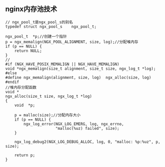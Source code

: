 
## nginx内存池技术
    
    // ngx_pool_t是ngx_pool_s的别名
    typedef struct ngx_pool_s    ngx_pool_t;
    
    ngx_pool_t  *p;//创建一个指针
    p = ngx_memalign(NGX_POOL_ALIGNMENT, size, log);//分配堆内存
    if (p == NULL) {
        return NULL;
    }
    //
    #if (NGX_HAVE_POSIX_MEMALIGN || NGX_HAVE_MEMALIGN)
    void *ngx_memalign(size_t alignment, size_t size, ngx_log_t *log);
    #else
    #define ngx_memalign(alignment, size, log)  ngx_alloc(size, log)
    #endif
    //堆内存分配函数
    void *
    ngx_alloc(size_t size, ngx_log_t *log)
    {
        void  *p;
    
        p = malloc(size);//分配内存大小
        if (p == NULL) {
            ngx_log_error(NGX_LOG_EMERG, log, ngx_errno,
                          "malloc(%uz) failed", size);
        }
    
        ngx_log_debug2(NGX_LOG_DEBUG_ALLOC, log, 0, "malloc: %p:%uz", p, size);
    
        return p;
    }